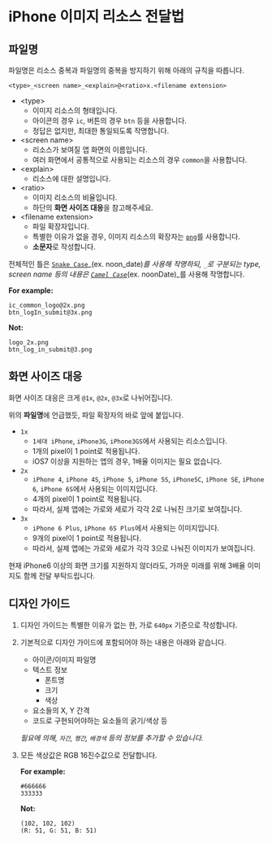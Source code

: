 # iPhone 이미지 리소스 전달법
## 파일명

파일명은 리소스 중복과 파일명의 중복을 방지하기 위해 아래의 규칙을 따릅니다.

`<type>_<screen name>_<explain>@<ratio>x.<filename extension>`

* \<type\>
	* 이미지 리소스의 형태입니다.
	* 아이콘의 경우 `ic`, 버튼의 경우 `btn` 등을 사용합니다.
	* 정답은 없지만, 최대한 통일되도록 작명합니다.
* \<screen name\>
	* 리소스가 보여질 앱 화면의 이름입니다.
	* 여러 화면에서 공통적으로 사용되는 리소스의 경우 `common`을 사용합니다.
* \<explain\>
	* 리소스에 대한 설명입니다.
* \<ratio\>
	* 이미지 리소스의 비율입니다.
	* 하단의 **화면 사이즈 대응**을 참고해주세요.
* \<filename extension\>
	* 파일 확장자입니다.
	* 특별한 이유가 없을 경우, 이미지 리소스의 확장자는 [`png`](https://ko.wikipedia.org/wiki/PNG)를 사용합니다.
	* **소문자**로 작성합니다.

전체적인 틀은 [`Snake Case`](https://en.wikipedia.org/wiki/Snake_case)_(ex. noon\_date)_를 사용해 작명하되, `_`로 구분되는 type, screen name 등의 내용은 [`Camel Case`](https://en.wikipedia.org/wiki/CamelCase)_(ex. noonDate)_를 사용해 작명합니다.

**For example:**
	
```
ic_common_logo@2x.png
btn_logIn_submit@3x.png
```

**Not:**

```
logo_2x.png
btn_log_in_submit@3.png
```

## 화면 사이즈 대응

화면 사이즈 대응은 크게 `@1x`, `@2x`, `@3x`로 나뉘어집니다.

위의 **파일명**에 언급했듯, 파일 확장자의 바로 앞에 붙입니다.

* `1x`
	* `1세대 iPhone`, `iPhone3G`, `iPhone3GS`에서 사용되는 리소스입니다.
	* 1개의 pixel이 1 point로 적용됩니다.
	* iOS7 이상을 지원하는 앱의 경우, 1배율 이미지는 필요 없습니다.
* `2x`
	* `iPhone 4`, `iPhone 4S`, `iPhone 5`, `iPhone 5S`, `iPhone5C`, `iPhone SE`, `iPhone 6`, `iPhone 6S`에서 사용되는 이미지입니다.
	* 4개의 pixel이 1 point로 적용됩니다.
	* 따라서, 실제 앱에는 가로와 세로가 각각 2로 나눠진 크기로 보여집니다.
* `3x`
	* `iPhone 6 Plus`, `iPhone 6S Plus`에서 사용되는 이미지입니다.
	* 9개의 pixel이 1 point로 적용됩니다.
	* 따라서, 실제 앱에는 가로와 세로가 각각 3으로 나눠진 이미지가 보여집니다.

현재 iPhone6 이상의 화면 크기를 지원하지 않더라도, 가까운 미래를 위해 3배율 이미지도 함께 전달 부탁드립니다.

## 디자인 가이드
1. 디자인 가이드는 특별한 이유가 없는 한, 가로 `640px` 기준으로 작성합니다.

1. 기본적으로 디자인 가이드에 포함되어야 하는 내용은 아래와 같습니다.
	* 아이콘/이미지 파일명
	* 텍스트 정보
		* 폰트명
		* 크기
		* 색상
	* 요소들의 X, Y 간격
	* 코드로 구현되어야하는 요소들의 굵기/색상 등
	
	_필요에 의해, `자간`, `행간`, `배경색` 등의 정보를 추가할 수 있습니다._

1. 모든 색상값은 RGB 16진수값으로 전달합니다.

	**For example:**
		
	```
	#666666
	333333
	```
	
	**Not:**
	
	```
	(102, 102, 102)
	(R: 51, G: 51, B: 51)
	```
